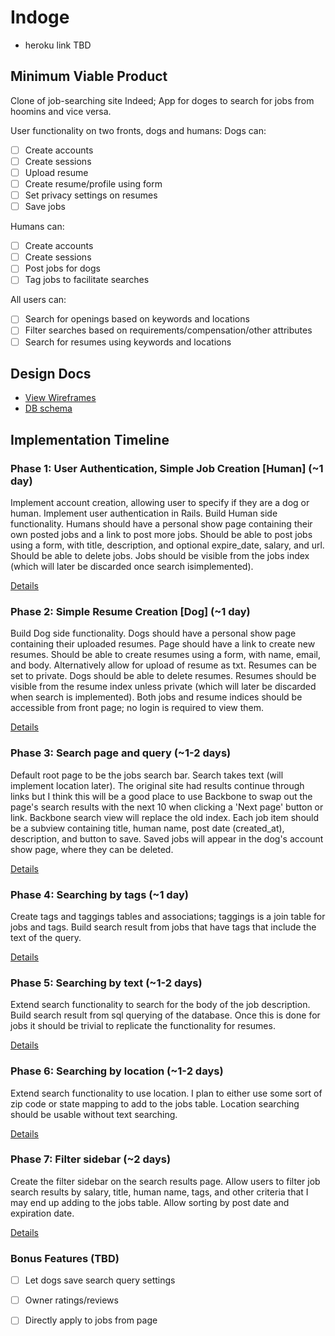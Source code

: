 # Indoge

- heroku link TBD

## Minimum Viable Product
Clone of job-searching site Indeed; App for doges to search for jobs from
hoomins and vice versa.

User functionality on two fronts, dogs and humans:
Dogs can:
- [ ] Create accounts
- [ ] Create sessions
- [ ] Upload resume
- [ ] Create resume/profile using form
- [ ] Set privacy settings on resumes
- [ ] Save jobs

Humans can:
- [ ] Create accounts
- [ ] Create sessions
- [ ] Post jobs for dogs
- [ ] Tag jobs to facilitate searches

All users can:
- [ ] Search for openings based on keywords and locations
- [ ] Filter searches based on requirements/compensation/other attributes
- [ ] Search for resumes using keywords and locations

## Design Docs
* [View Wireframes][views]
* [DB schema][schema]

[views]: ./docs/views.md
[schema]: ./docs/schema.md

## Implementation Timeline

### Phase 1: User Authentication, Simple Job Creation [Human] (~1 day)
Implement account creation, allowing user to specify if they are a dog or
human. Implement user authentication in Rails. Build Human side functionality.
Humans should have a personal show page containing their own posted jobs and
a link to post more jobs. Should be able to post jobs using a form, with title,
description, and optional expire_date, salary, and url. Should be able to
delete jobs. Jobs should be visible from the jobs index (which will later be
discarded once search isimplemented).

[Details][phase-one]

### Phase 2: Simple Resume Creation [Dog] (~1 day)
Build Dog side functionality. Dogs should have a personal show page
containing their uploaded resumes. Page should have a link to create new
resumes. Should be able to create resumes using a form, with name, email, and
body. Alternatively allow for upload of resume as txt. Resumes can be set to
private. Dogs should be able to delete resumes. Resumes should be visible from
the resume index unless private (which will later be discarded when search is
implemented). Both jobs and resume indices should be accessible from front page;
no login is required to view them.

[Details][phase-two]

### Phase 3: Search page and query (~1-2 days)
Default root page to be the jobs search bar. Search takes text (will implement
location later). The original site had results continue through links but I
think this will be a good place to use Backbone to swap out the page's search
results with the next 10 when clicking a 'Next page' button or link. Backbone
search view will replace the old index. Each job item should be a subview
containing title, human name, post date (created_at), description, and button
to save. Saved jobs will appear in the dog's account show page, where they can
be deleted.

[Details][phase-three]

### Phase 4: Searching by tags (~1 day)
Create tags and taggings tables and associations; taggings is a join table for
jobs and tags. Build search result from jobs that have tags that include the
text of the query.

[Details][phase-four]

### Phase 5: Searching by text (~1-2 days)
Extend search functionality to search for the body of the job description.
Build search result from sql querying of the database. Once this is done for
jobs it should be trivial to replicate the functionality for resumes.

[Details][phase-five]

### Phase 6: Searching by location (~1-2 days)
Extend search functionality to use location. I plan to either use some sort of
zip code or state mapping to add to the jobs table. Location searching should
be usable without text searching.

[Details][phase-six]

### Phase 7: Filter sidebar (~2 days)
Create the filter sidebar on the search results page. Allow users to filter job
search results by salary, title, human name, tags, and other criteria that I
may end up adding to the jobs table. Allow sorting by post date and expiration
date.

[Details][phase-seven]

### Bonus Features (TBD)
- [ ] Let dogs save search query settings
- [ ] Owner ratings/reviews
- [ ] Directly apply to jobs from page


[phase-one]: ./docs/phases/phase1.md
[phase-two]: ./docs/phases/phase2.md
[phase-three]: ./docs/phases/phase3.md
[phase-four]: ./docs/phases/phase4.md
[phase-five]: ./docs/phases/phase5.md
[phase-six]: ./docs/phases/phase6.md
[phase-seven]: ./docs/phases/phase7.md
